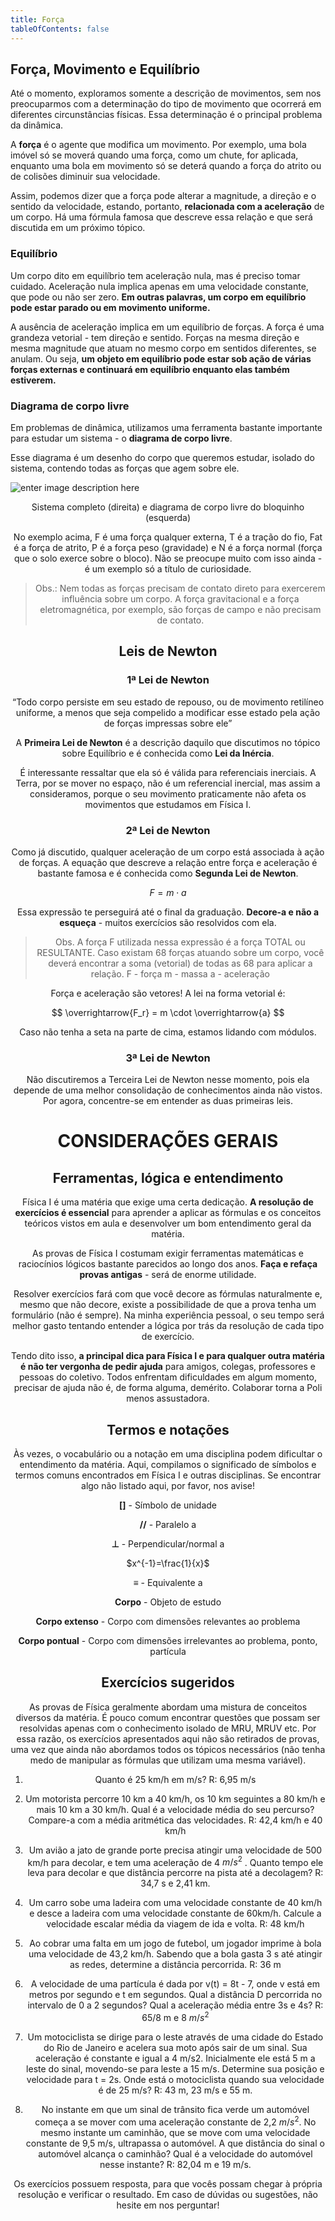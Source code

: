 ```yaml
---
title: Força
tableOfContents: false
---
```

 <head>
  <link rel="stylesheet" href="https://cdn.jsdelivr.net/npm/katex@0.15.1/dist/katex.css" integrity="sha384-WsHMgfkABRyG494OmuiNmkAOk8nhO1qE+Y6wns6v+EoNoTNxrWxYpl5ZYWFOLPCM" crossorigin="anonymous">
</head>


## Força, Movimento e Equilíbrio

Até o momento, exploramos somente a descrição de movimentos, sem nos preocuparmos com a determinação do tipo de movimento que ocorrerá em diferentes circunstâncias físicas. Essa determinação é o principal problema da dinâmica.

A **força** é o agente que modifica um movimento. Por exemplo, uma bola imóvel só se moverá quando uma força, como um chute, for aplicada, enquanto uma bola em movimento só se deterá quando a força do atrito ou de colisões diminuir sua velocidade.

Assim, podemos dizer que a força pode alterar a magnitude, a direção e o sentido da velocidade, estando, portanto, **relacionada com a aceleração** de um corpo. Há uma fórmula famosa que descreve essa relação e que será discutida em um próximo tópico.


### Equilíbrio

Um corpo dito em equilíbrio tem aceleração nula, mas é preciso tomar cuidado. Aceleração nula implica apenas em uma velocidade constante, que pode ou não ser zero. **Em outras palavras, um corpo em equilíbrio pode estar parado ou em movimento uniforme.**

A ausência de aceleração implica em um equilíbrio de forças. A força é uma grandeza vetorial - tem direção e sentido. Forças na mesma direção e mesma magnitude que atuam no mesmo corpo em sentidos diferentes, se anulam. Ou seja, **um objeto em equilíbrio pode estar sob ação de várias forças externas e continuará em equilíbrio enquanto elas também estiverem.**


### Diagrama de corpo livre

Em problemas de dinâmica, utilizamos uma ferramenta bastante importante para estudar um sistema - o **diagrama de corpo livre**.

Esse diagrama é um desenho do corpo que queremos estudar, isolado do sistema, contendo todas as forças que agem sobre ele.

![enter image description here](https://i.ibb.co/z5PkxJ9/imagem-2024-02-01-212903041.png)

<center>Sistema completo (direita) e diagrama de corpo livre do bloquinho (esquerda)<center>

No exemplo acima, F é uma força qualquer externa, T é a tração do fio, Fat é a força de atrito, P é a força peso (gravidade) e N é a força normal (força que o solo exerce sobre o bloco). Não se preocupe muito com isso ainda - é um exemplo só a título de curiosidade.

>Obs.: Nem todas as forças precisam de contato direto para exercerem influência sobre um corpo. A força gravitacional e a força eletromagnética, por exemplo, são forças de campo e não precisam de contato.


## Leis de Newton

### 1ª Lei de Newton

“Todo corpo persiste em seu estado de repouso, ou de movimento retilíneo uniforme, a menos que seja compelido a modificar esse estado pela ação de forças impressas sobre ele”

A **Primeira Lei de Newton** é a descrição daquilo que discutimos no tópico sobre Equilíbrio e é conhecida como **Lei da Inércia**.

É interessante ressaltar que ela só é válida para referenciais inerciais. A Terra, por se mover no espaço, não é um referencial inercial, mas assim a consideramos, porque o seu movimento praticamente não afeta os movimentos que estudamos em Física I.


### 2ª Lei de Newton

Como já discutido, qualquer aceleração de um corpo está associada à ação de forças. A equação que descreve a relação entre força e aceleração é bastante famosa e é conhecida como **Segunda Lei de Newton**.

$$
F=m \cdot a
$$

Essa expressão te perseguirá até o final da graduação. **Decore-a e não a esqueça** - muitos exercícios são resolvidos com ela.

>Obs. A força F utilizada nessa expressão é a força TOTAL ou RESULTANTE. Caso existam 68 forças atuando sobre um corpo, você deverá encontrar a soma (vetorial) de todas as 68 para aplicar a relação.
>F - força
>m - massa
>a - aceleração

Força e aceleração são vetores! A lei na forma vetorial é:

$$
\overrightarrow{F_r} = m \cdot \overrightarrow{a}
$$

Caso não tenha a seta na parte de cima, estamos lidando com módulos.


### 3ª Lei de Newton

Não discutiremos a Terceira Lei de Newton nesse momento, pois ela depende de uma melhor consolidação de conhecimentos ainda não vistos. Por agora, concentre-se em entender as duas primeiras leis.


# CONSIDERAÇÕES GERAIS

## Ferramentas, lógica e entendimento

Física I é uma matéria que exige uma certa dedicação. **A resolução de exercícios é essencial** para aprender a aplicar as fórmulas e os conceitos teóricos vistos em aula e desenvolver um bom entendimento geral da matéria.

As provas de Física I costumam exigir ferramentas matemáticas e raciocínios lógicos bastante parecidos ao longo dos anos. **Faça e refaça provas antigas** - será de enorme utilidade.

Resolver exercícios fará com que você decore as fórmulas naturalmente e, mesmo que não decore, existe a possibilidade de que a prova tenha um formulário (não é sempre). Na minha experiência pessoal, o seu tempo será melhor gasto tentando entender a lógica por trás da resolução de cada tipo de exercício.

Tendo dito isso, **a principal dica para Física I e para qualquer outra matéria é não ter vergonha de pedir ajuda** para amigos, colegas, professores e pessoas do coletivo. Todos enfrentam dificuldades em algum momento, precisar de ajuda não é, de forma alguma, demérito. Colaborar torna a Poli menos assustadora.


## Termos e notações

Às vezes, o vocabulário ou a notação em uma disciplina podem dificultar o entendimento da matéria. Aqui, compilamos o significado de símbolos e termos comuns encontrados em Física I e outras disciplinas. Se encontrar algo não listado aqui, por favor, nos avise!

**[]** - Símbolo de unidade

**//** - Paralelo a

**⊥** - Perpendicular/normal a

$x^{-1}=\frac{1}{x}$

**≡** - Equivalente a

**Corpo** - Objeto de estudo

**Corpo extenso** - Corpo com dimensões relevantes ao problema

**Corpo pontual** - Corpo com dimensões irrelevantes ao problema, ponto, partícula


## Exercícios sugeridos

As provas de Física geralmente abordam uma mistura de conceitos diversos da matéria. É pouco comum encontrar questões que possam ser resolvidas apenas com o conhecimento isolado de MRU, MRUV etc. Por essa razão, os exercícios apresentados aqui não são retirados de provas, uma vez que ainda não abordamos todos os tópicos necessários (não tenha medo de manipular as fórmulas que utilizam uma mesma variável).


1. Quanto é 25 km/h em m/s?
R: 6,95 m/s

2. Um motorista percorre 10 km a 40 km/h, os 10 km seguintes a 80 km/h e mais 10 km a 30 km/h. Qual é a velocidade média do seu percurso? Compare-a com a média aritmética das velocidades.
R: 42,4 km/h e 40 km/h

3. Um avião a jato de grande porte precisa atingir uma velocidade de 500 km/h para decolar, e tem uma aceleração de 4 $m/s^2$ . Quanto tempo ele leva para decolar e que distância percorre na pista até a decolagem?
R: 34,7 s e 2,41 km.

4. Um carro sobe uma ladeira com uma velocidade constante de 40 km/h e desce a ladeira com uma velocidade constante de 60km/h. Calcule a velocidade escalar média da viagem de ida e volta.
R: 48 km/h

5. Ao cobrar uma falta em um jogo de futebol, um jogador imprime à bola uma velocidade de 43,2 km/h. Sabendo que a bola gasta 3 s até atingir as redes, determine a distância percorrida. R: 36 m

6. A velocidade de uma partícula é dada por v(t) = 8t - 7, onde v está em metros por segundo e t  em segundos. Qual a distância D percorrida no intervalo de 0 a 2 segundos? Qual a aceleração média entre 3s e 4s?
R: 65/8 m e 8 $m/s^2$

7. Um motociclista se dirige para o leste através de uma cidade do Estado do Rio de Janeiro e acelera sua moto após sair de um sinal. Sua aceleração é constante e igual a 4 m/s2. Inicialmente ele está 5 m a leste do sinal, movendo-se para leste a 15 m/s. Determine sua posição e velocidade para t = 2s. Onde está o motociclista quando sua velocidade é de 25 m/s?
R: 43 m, 23 m/s e 55 m.

8. No instante em que um sinal de trânsito fica verde um automóvel começa a se mover com uma aceleração constante de 2,2 $m/s^2$. No mesmo instante um caminhão, que se move com uma velocidade constante de 9,5 m/s, ultrapassa o automóvel. A que distância do sinal o automóvel alcança o caminhão? Qual é a velocidade do automóvel nesse instante?
R: 82,04 m e 19 m/s.

Os exercícios possuem resposta, para que vocês possam chegar à própria resolução e verificar o resultado. Em caso de dúvidas ou sugestões, não hesite em nos perguntar!

